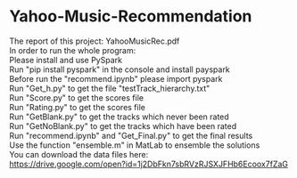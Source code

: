 # Yahoo-Music-Recommendation
The report of this project: YahooMusicRec.pdf  
In order to run the whole program:  
Please install and use PySpark  
Run "pip install pyspark" in the console and install payspark  
Before run the "recommend.ipynb" please import pyspark  
Run "Get_h.py" to get the file "testTrack_hierarchy.txt"  
Run "Score.py" to get the scores file  
Run "Rating.py" to get the scores file  
Run "GetBlank.py" to get the tracks which never been rated  
Run "GetNoBlank.py" to get the tracks which have been rated  
Run "recommend.ipynb" and "Get_Final.py" to get the final results  
Use the function "ensemble.m" in MatLab to ensemble the solutions  
You can download the data files here:  
https://drive.google.com/open?id=1j2DbFkn7sbRVzRJSXJFHb6Ecoox7fZaG
